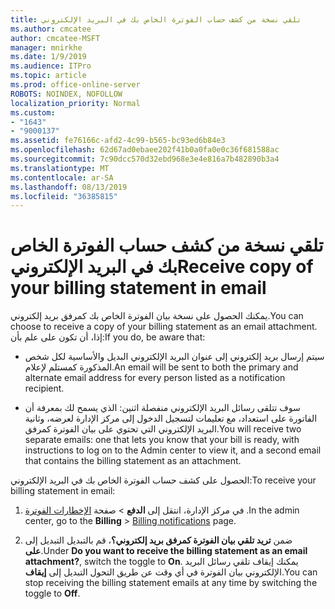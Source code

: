 ```yaml
---
title: تلقي نسخة من كشف حساب الفوترة الخاص بك في البريد الإلكتروني
ms.author: cmcatee
author: cmcatee-MSFT
manager: mnirkhe
ms.date: 1/9/2019
ms.audience: ITPro
ms.topic: article
ms.prod: office-online-server
ROBOTS: NOINDEX, NOFOLLOW
localization_priority: Normal
ms.custom:
- "1643"
- "9000137"
ms.assetid: fe76166c-afd2-4c99-b565-bc93ed6b84e3
ms.openlocfilehash: 62d67ad0ebaee202f41b0a0fa0e0c36f681588ac
ms.sourcegitcommit: 7c90dcc570d32ebd968e3e4e816a7b482890b3a4
ms.translationtype: MT
ms.contentlocale: ar-SA
ms.lasthandoff: 08/13/2019
ms.locfileid: "36385815"
---
```

# <a name="receive-copy-of-your-billing-statement-in-email"></a><span data-ttu-id="384bd-102">تلقي نسخة من كشف حساب الفوترة الخاص بك في البريد الإلكتروني</span><span class="sxs-lookup"><span data-stu-id="384bd-102">Receive copy of your billing statement in email</span></span>

<span data-ttu-id="384bd-103">يمكنك الحصول على نسخة بيان الفوترة الخاص بك كمرفق بريد إلكتروني.</span><span class="sxs-lookup"><span data-stu-id="384bd-103">You can choose to receive a copy of your billing statement as an email attachment.</span></span> <span data-ttu-id="384bd-104">إذا، أن تكون على علم بأن:</span><span class="sxs-lookup"><span data-stu-id="384bd-104">If you do, be aware that:</span></span>
  
- <span data-ttu-id="384bd-105">سيتم إرسال بريد إلكتروني إلى عنوان البريد الإلكتروني البديل والأساسية لكل شخص المذكورة كمستلم لإعلام.</span><span class="sxs-lookup"><span data-stu-id="384bd-105">An email will be sent to both the primary and alternate email address for every person listed as a notification recipient.</span></span>

- <span data-ttu-id="384bd-106">سوف تتلقى رسائل البريد الإلكتروني منفصلة اثنين: الذي يسمح لك بمعرفة أن الفاتورة على استعداد، مع تعليمات لتسجيل الدخول إلى مركز الإدارة لعرضه، وثانية البريد الإلكتروني التي تحتوي على بيان الفوترة كمرفق.</span><span class="sxs-lookup"><span data-stu-id="384bd-106">You will receive two separate emails: one that lets you know that your bill is ready, with instructions to log on to the Admin center to view it, and a second email that contains the billing statement as an attachment.</span></span>

<span data-ttu-id="384bd-107">الحصول على كشف حساب الفوترة الخاص بك في البريد الإلكتروني:</span><span class="sxs-lookup"><span data-stu-id="384bd-107">To receive your billing statement in email:</span></span>
  
1. <span data-ttu-id="384bd-108">في مركز الإدارة، انتقل إلى **الدفع** \> صفحة [الإخطارات الفوترة](https://go.microsoft.com/fwlink/p/?linkid=853212) .</span><span class="sxs-lookup"><span data-stu-id="384bd-108">In the admin center, go to the **Billing** \> [Billing notifications](https://go.microsoft.com/fwlink/p/?linkid=853212) page.</span></span>

2. <span data-ttu-id="384bd-109">ضمن **تريد تلقي بيان الفوترة كمرفق بريد إلكتروني؟**، قم بالتبديل التبديل إلى **على**.</span><span class="sxs-lookup"><span data-stu-id="384bd-109">Under **Do you want to receive the billing statement as an email attachment?**, switch the toggle to **On**.</span></span> <span data-ttu-id="384bd-110">يمكنك إيقاف تلقي رسائل البريد الإلكتروني بيان الفوترة في أي وقت عن طريق التحول التبديل إلى **إيقاف**.</span><span class="sxs-lookup"><span data-stu-id="384bd-110">You can stop receiving the billing statement emails at any time by switching the toggle to **Off**.</span></span>